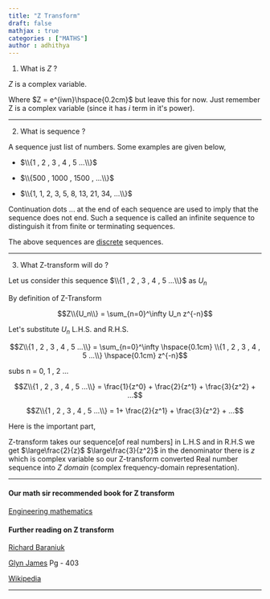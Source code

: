 ```yaml
---
title: "Z Transform"
draft: false
mathjax : true
categories : ["MATHS"]
author : adhithya
---
```


1. What is $Z$ ?

$Z$ is a complex variable. 

Where $Z = e^{iwn}\hspace{0.2cm}$ but leave this for now. Just remember Z is a complex variable (since it has $i$ term in it's power).

---

2. What is sequence ?

A sequence just list of numbers. Some examples are given below, 

- $\\{1 , 2 , 3 , 4 , 5 ...\\}$ 

- $\\{500 , 1000 , 1500 , ...\\}$ 

- $\\{1, 1, 2, 3, 5, 8, 13, 21, 34, ...\\}$

Continuation dots ... at the end of each sequence are used to imply that the sequence does not end. Such a sequence is called an infinite
sequence to distinguish it from finite or terminating sequences.

The above sequences are [discrete](https://en.wikipedia.org/wiki/Discrete_time_and_continuous_time) sequences.
 

---

3. What Z-transform will do ?

Let us consider this sequence $\\{1 , 2 , 3 , 4 , 5 ...\\}$ as $U_n$

By definition of Z-Transform

$$Z\\{U_n\\} = \sum_{n=0}^\infty U_n z^{-n}$$

Let's substitute $U_n$ L.H.S. and R.H.S. 

$$Z\\{1 , 2 , 3 , 4 , 5 ...\\} = \sum_{n=0}^\infty \hspace{0.1cm} \\{1 , 2 , 3 , 4 , 5 ...\\} \hspace{0.1cm} z^{-n}$$

subs n = 0, 1 , 2 ...

$$Z\\{1 , 2 , 3 , 4 , 5 ...\\} = \frac{1}{z^0} + \frac{2}{z^1} + \frac{3}{z^2} + ...$$

$$Z\\{1 , 2 , 3 , 4 , 5 ...\\} = 1+ \frac{2}{z^1} + \frac{3}{z^2} + ...$$

Here is the important part,

Z-transform takes our sequence[of real numbers] in L.H.S and in R.H.S we get $\large\frac{2}{z}$ $\large\frac{3}{z^2}$ in the denominator there is $z$ which is complex variable so our Z-transform converted Real number sequence into *Z domain* (complex frequency-domain representation).

---


#### Our math sir recommended book for Z transform 

[Engineering mathematics](https://1lib.net/dl/6464649/7af324)

#### Further reading on Z transform

[Richard Baraniuk](https://cnx.org/contents/d2CEAGW5@15.4:Fs51m7cT@5/Z-Transform)

[Glyn James](https://1lib.net/dl/1204739/d62f94) Pg - 403

[Wikipedia](https://en.wikipedia.org/wiki/Z-transform)

---

